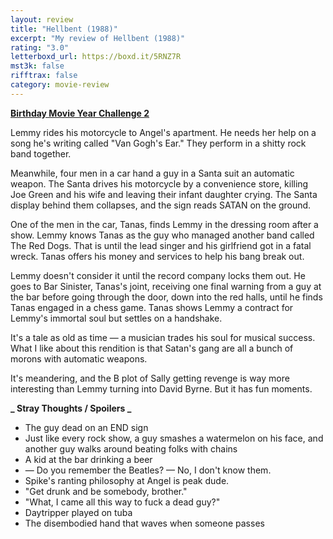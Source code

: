 ```yaml
---
layout: review
title: "Hellbent (1988)"
excerpt: "My review of Hellbent (1988)"
rating: "3.0"
letterboxd_url: https://boxd.it/5RNZ7R
mst3k: false
rifftrax: false
category: movie-review
---
```


<b><a href="https://boxd.it/sWI7Y" rel="nofollow">Birthday Movie Year Challenge 2</a></b>

Lemmy rides his motorcycle to Angel's apartment. He needs her help on a song he's writing called "Van Gogh's Ear." They perform in a shitty rock band together.

Meanwhile, four men in a car hand a guy in a Santa suit an automatic weapon. The Santa drives his motorcycle by a convenience store, killing Joe Green and his wife and leaving their infant daughter crying. The Santa display behind them collapses, and the sign reads SATAN on the ground.

One of the men in the car, Tanas, finds Lemmy in the dressing room after a show. Lemmy knows Tanas as the guy who managed another band called The Red Dogs. That is until the lead singer and his girlfriend got in a fatal wreck. Tanas offers his money and services to help his bang break out.

Lemmy doesn't consider it until the record company locks them out. He goes to Bar Sinister, Tanas's joint, receiving one final warning from a guy at the bar before going through the door, down into the red halls, until he finds Tanas engaged in a chess game. Tanas shows Lemmy a contract for Lemmy's immortal soul but settles on a handshake.

It's a tale as old as time — a musician trades his soul for musical success. What I like about this rendition is that Satan's gang are all a bunch of morons with automatic weapons.

It's meandering, and the B plot of Sally getting revenge is way more interesting than Lemmy turning into David Byrne. But it has fun moments.

<b>**_ Stray Thoughts / Spoilers _**</b>

- The guy dead on an END sign
- Just like every rock show, a guy smashes a watermelon on his face, and another guy walks around beating folks with chains
- A kid at the bar drinking a beer
- — Do you remember the Beatles? — No, I don't know them.
- Spike's ranting philosophy at Angel is peak dude.
- "Get drunk and be somebody, brother."
- "What, I came all this way to fuck a dead guy?"
- Daytripper played on tuba
- The disembodied hand that waves when someone passes
